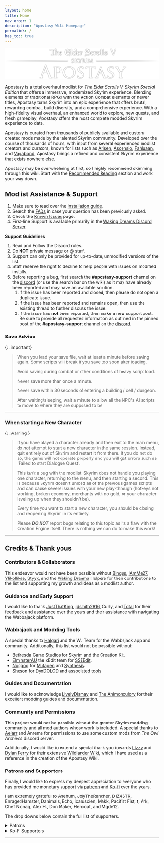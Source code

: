 ```yaml
---
layout: home
title: Home
nav_order: 1
description: "Apostasy Wiki Homepage"
permalink: /
has_toc: true
---
```


![image](/Assets/images/apostasy-header.png)

Apostasy is a total overhaul modlist for *The Elder Scrolls V: Skyrim Special Edition* that offers a immersive, modernized Skyrim experience. Blending elements of traditional RPGs with the Action Combat elements of newer titles, Apostasy turns Skyrim into an epic experience that offers brutal, rewarding combat, build diversity, and a comprehensive experience. With a high-fidelity visual overhaul, an enhanced world to explore, new quests, and fresh gameplay, Apostasy offers the most complete modded Skyrim experience to date.  

Apostasy is curated from thousands of publicly available and custom created mods made by the talented Skyrim community. Developed over the course of thousands of hours, with input from several experienced modlist creators and curators, known for lists such as [Arisen](https://github.com/aljoxo/Arisen), [Ascensio](https://github.com/Oghma-Infinium/Ascensio), [Fahluaan](https://github.com/Oghma-Infinium/Fahluaan), and [Vagabond](https://github.com/Oghma-Infinium/Vagabond), Apostasy brings a refined and consistent Skyrim experience that exists nowhere else.  

Apostasy may be overwhelming at first, so I highly recommend skimming through this wiki. Start with the [Recommended Reading](/02RecommendedReading/Introduction) section and work your way down.

## Modlist Assistance & Support

 1. Make sure to read over the [installation guide](/01Help/Install).
 2. Search the [FAQs](/01Support/FAQs) in case your question has been previously asked.
 3. Check the [Known Issues](/01Support/Known%20Issues) page.
 4. First-line Support is available primarily in the [Waking Dreams Discord Server](https://discord.gg/4WwqfK5yHg). 

**Support Guidelines**

 1. Read and Follow the Discord rules.
 2. Do **NOT** private message or @ staff.
 3. Support can only be provided for up-to-date, unmodified versions of the list.
 4. Staff reserve the right to decline to help people with issues on modified installs.
 5. Before reporting a bug, first search the **#apostasy-support** channel on the [discord](https://discord.gg/4WwqfK5yHg) (or use the search bar on the wiki) as it may have already been reported and may have an available solution.
    1. If the issue has been reported and closed, then please do not open a duplicate issue.
    2. If the issue has been reported and remains open, then use the existing thread to further discuss the issue.
    3. If the issue has **not** been reported, then make a new support post. Be sure to provide all requested information as outlined in the pinned post of the **#apostasy-support** channel on the [discord](https://discord.gg/4WwqfK5yHg).

### Save Advice

{: .important}
>
> When you load your save file, wait at least a minute before saving again. Some scripts will break if you save too soon after loading.
>
> Avoid saving during combat or other conditions of heavy script load.
>
> Never save more than once a minute.
>
> Never save within 30 seconds of entering a building / cell / dungeon.
>
> After waiting/sleeping, wait a minute to allow all the NPC's AI scripts to move to where they are supposed to be

---

### When starting a New Character

{: .warning } 
> If you have played a character already and then exit to the main menu, do _not_ attempt to start a new character in the same session. Instead, quit entirely out of Skyrim and restart it from there. If you do not do so, the game will not operate properly and you will get errors such as 'Failed to start Dialogue Quest'.
>
> This *isn't* a bug with the modlist. Skyrim does not handle you playing one character, returning to the menu, and then starting a second. This is because Skyrim doesn't unload all of the previous games scripts and can cause severe issues with your new play-through (hotkeys not working, broken economy, merchants with no gold, or your character leveling up when they shouldn't be).
>
> Every time you want to start a new character, you should be closing and reopening Skyrim in its entirety.
>
> Please ***DO NOT*** report bugs relating to this topic as its a flaw with the Creation Engine itself. There is nothing we can do to make this work!

---

## Credits & Thank yous

### Contributors & Collaborators

This endeavor would not have been possible without [Bingus](https://next.nexusmods.com/profile/bingusthecatto/about-me), [iAmMe27](https://ko-fi.com/iamme27), [Ylikollikas](https://next.nexusmods.com/profile/Ylikollikas), [Styyx](https://github.com/Styyx1), and the [Waking Dreams](https://discord.gg/4WwqfK5yHg) Helpers for their contributions to the list and supporting my growth and ideas as a modlist author.

### Guidance and Early Support

I would like to thank [JustThatKing](https://next.nexusmods.com/profile/JustThatKing/about-me), [jdsmith2816](https://next.nexusmods.com/profile/jdsmith2816/about-me), Curly, and [Total](https://github.com/NotTotal) for their feedback and assistance over the years and their assistance with navigating the Wabbajack platform.

### Wabbajack and Modding Tools

A special thanks to [Halgari](https://www.nexusmods.com/skyrimspecialedition/users/17252164) and the WJ Team for the Wabbajack app and community. Additionally, this list would not be possible without:
 -  Bethesda Game Studios for Skyrim and the Creation Kit.
 - [ElminsterAU](https://www.patreon.com/ElminsterAU) the xEdit team for [SSEEdit](https://www.nexusmods.com/skyrimspecialedition/mods/164).
 - [Noggog](https://www.nexusmods.com/skyrim/users/862590) for [Mutagen](https://github.com/Mutagen-Modding) and [Synthesis](https://github.com/Mutagen-Modding/Synthesis).
 - [Sheson](https://ko-fi.com/sheson) for [DynDOLOD](https://dyndolod.info/) and associated tools.

### Guides and Documentation

I would like to acknowledge [LivelyDismay](https://github.com/LivelyDismay) and [The Animonculory](https://github.com/The-Animonculory) for their excellent modding guides and documentation.

### Community and Permissions

This project would not be possible without the greater Skyrim modding community and all mod authors whose work is included. A special thanks to [Aelarr](https://www.nexusmods.com/skyrim/users/6843757) and Anreme for permissions to use some custom mods from *The Owl Archives* discord server.

Additionally, I would like to extend a special thank you towards [Lizzy](https://github.com/Mieekaserra) and [Dylan Perry](https://www.patreon.com/dylanbperry) for their extensive [Wildlander Wiki](https://github.com/Wildlander-mod/wildlander-mod.github.io/tree/main), which I have used as a reference in the creation of the Apostasy Wiki.

### Patrons and Supporters

Finally, I would like to express my deepest appreciation to everyone who has provided me monetary support via [patreon](https://www.patreon.com/aljoxo) and [Ko-fi](https://ko-fi.com/aljoxo) over the years. 

I am extremely grateful to Anehum, JolyTheRancher, D1Z4STR, EnragedHamster, Danimals, Echo, icaruscien, Makk, Pacifist Fist, t, Ark, Chef Nicnaq, Alex H., Don Maker, Hencoat, and Mgde12.  

The drop downs below contain the full list of supporters.

<details markdown="block">
  <summary>
     Patrons
  </summary>
  **In order of date joined:**
   - Mgde12  
   - D1Z4STR   
   - 半蔵 内倉   
   - Kepler  
   - Hencoat   
   - nostalgic.wave   
   - EnragedHamster  
   - unclemestor  
   - snowpeachcherry   
   - Charlie Kriech  
   - Durgenage  
   - Pacifist Fist   
   - Don Maker  
   - Russell Collins   
   - Oresh   Danimals  
   - Monko  
   - Anehum   
   - hildocean   
   - The Unattested Wombat   
   - Ola Nordman   
   - Regista433   
   - Jaron Scotland   
   - King_Sheogorath   
   - TheRyge   
   - Shakes   
   - highchae   
   - Robbie   
   - cowbellhero55   
   - Geero   
   - JAYDENCITO   
   - Nehellena   
   - Mysthey   
   - Echo   
   - Scott MacLeod   
   - Exanima   
   - Thundertube   
   - LELUGOLELU   
   - ravenlake   
   - Paultinich   
   - icaruscien   
   - Oracraen   
   - Lykk3   
   - VillainousJ   
   - Micheal Hamm   
   - netwolff   
   - Nico   
   - G1Broheim   
   - sweeper240   
   - calcteacher   
   - Ark   
   - Zenity   
   - Zolleu   
   - medmen   
   - jaimey19   
   - Redwyne   
   - Thrash Wizard   
   - Baumalein   
   - Serge   
   - lorifey   
   - TripleDoubleRuss0   
   - De Wijswolf   
   - FightForge   
   - NaNo0408   
   - DrukenReaps   
   - Yunoronio   
   - Diseenith   
   - Adam Wasiura
</details>

<details markdown="block">
  <summary>
     Ko-Fi Supporters
  </summary>
  **In alphabetical order:** 
   - adorion1981   
   - aexilkv   
   - Alex H.   
   - AlphaGhost47   
   - ambo   
   - Ananta   
   - annakins   
   - Atlas   
   - bigmact   
   - Blade   
   - BlueBeagle   
   - Bubborus   
   - Chef Nicnaq   
   - Child_of_Sithis   
   - Danimals   
   - derbaer   
   - derkaenaz   
   - DevZan   
   - Don Maker   
   - doombot117   
   - E2J   
   - Elendil   
   - EnragedHamster   
   - FalseRealism   
   - Felivath   
   - Forsaken Jing   
   - freshr   
   - FutureWorld   
   - Gous   
   - Gremlin   
   - hedich   
   - Hencoat   
   - Jeremy   
   - Joey   
   - JoeyFlow   
   - JollyTheRancher   
   - Julian   
   - JXEYES   
   - Kannon555   
   - kanpeki   
   - Kathie Murphy   
   - Kiqing   
   - Lunaros   
   - Maelstrom   
   - Makk   
   - Mgde12   
   - Mike   
   - Modux   
   - Monko   
   - nana   
   - Nehellena   
   - netwolff   
   - orca   
   - paulogrupp   
   - Psyguyy   
   - Recklessness   
   - rezthe0one   
   - Rick   
   - Roxiie   
   - SaddestNoddles   
   - shallow_green   
   - skylion   
   - SkullManEXE   
   - Soloist   
   - Steve   
   - Stryn   
   - Tamanaki   
   - TazerReloaded   
   - thefrogwithnoname   
   - thepotion   
   - Thomas Brack   
   - Tom Curran   
   - tyler   
   - tyrotoxism   
   - Victoriam   
   - Won Pham   
   - WoWZaton   
   - Xtremza   
   - Zhijia   
   - zidan
</details>

----
